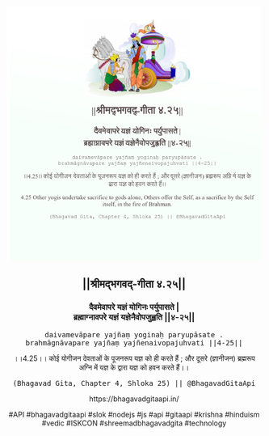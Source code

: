 <img src="../../asset/BG_4_25.png"/>
<center><h2>||श्रीमद्‍भगवद्‍-गीता ४.२५||</h2>
<h3>दैवमेवापरे यज्ञं योगिनः पर्युपासते |<br/>ब्रह्माग्नावपरे यज्ञं यज्ञेनैवोपजुह्वति ||४-२५||</h3>
<pre>daivamevāpare yajñaṃ yoginaḥ paryupāsate .<br/>brahmāgnāvapare yajñaṃ yajñenaivopajuhvati ||4-25||</pre>
<p>।।4.25।। कोई योगीजन देवताओं के पूजनरूप यज्ञ को ही करते हैं ; और दूसरे (ज्ञानीजन) ब्रह्मरूप अग्नि में यज्ञ के द्वारा यज्ञ को हवन करते हैं।।</p>
<pre>(Bhagavad Gita, Chapter 4, Shloka 25) || @BhagavadGitaApi</pre><p>https://bhagavadgitaapi.in/</p><p>#API #bhagavadgitaapi #slok #nodejs #js #api #gitaapi #krishna #hinduism #vedic #ISKCON #shreemadbhagavadgita #technology</p></center>